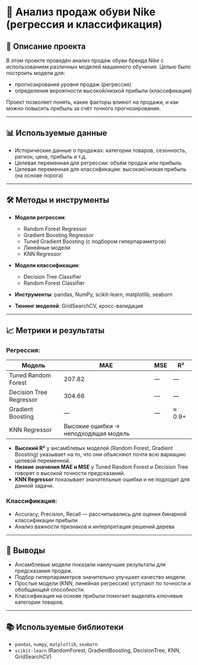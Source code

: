 # 👟 Анализ продаж обуви Nike (регрессия и классификация)

## 📌 Описание проекта

В этом проекте проведён анализ продаж обуви бренда Nike с использованием различных моделей машинного обучения. Целью было построить модели для:
- прогнозирования уровня продаж (регрессия)
- определения вероятности высокой/низкой прибыли (классификация)

Проект позволяет понять, какие факторы влияют на продажи, и как можно повысить прибыль за счёт точного прогнозирования.

---

## 📊 Используемые данные

- Исторические данные о продажах: категории товаров, сезонность, регион, цена, прибыль и т.д.
- Целевая переменная для регрессии: объём продаж или прибыль
- Целевая переменная для классификации: высокая/низкая прибыль (на основе порога)

---

## 🛠 Методы и инструменты

- **Модели регрессии**:
  - Random Forest Regressor
  - Gradient Boosting Regressor
  - Tuned Gradient Boosting (с подбором гиперпараметров)
  - Линейные модели
  - KNN Regressor
- **Модели классификации**:
  - Decision Tree Classifier
  - Random Forest Classifier

- **Инструменты**: pandas, NumPy, scikit-learn, matplotlib, seaborn

- **Тюнинг моделей**: GridSearchCV, кросс-валидация

---

## 📈 Метрики и результаты

### Регрессия:

| Модель                    | MAE    | MSE    | R²     |
|---------------------------|--------|--------|--------|
| Tuned Random Forest       | 207.82 | —      | —      |
| Decision Tree Regressor   | 304.66 | —      | —      |
| Gradient Boosting         | —      | —      | ≈ 0.9+ |
| KNN Regressor             | Высокие ошибки → неподходящая модель |

- **Высокий R²** у ансамблевых моделей (Random Forest, Gradient Boosting) указывает на то, что они объясняют почти всю вариацию целевой переменной.
- **Низкие значения MAE и MSE** у Tuned Random Forest и Decision Tree говорят о высокой точности предсказаний.
- **KNN Regressor** показывает значительные ошибки и не подходит для данной задачи.

### Классификация:

- Accuracy, Precision, Recall — рассчитывались для оценки бинарной классификации прибыли
- Анализ важности признаков и интерпретация решений дерева

---

## 📌 Выводы

- Ансамблевые модели показали наилучшие результаты для предсказания продаж.
- Подбор гиперпараметров значительно улучшает качество модели.
- Простые модели (KNN, линейная регрессия) уступают по точности и обобщающей способности.
- Классификация на основе прибыли помогает выделять ключевые категории товаров.

---

## 📚 Используемые библиотеки

- `pandas`, `numpy`, `matplotlib`, `seaborn`
- `scikit-learn` (RandomForest, GradientBoosting, DecisionTree, KNN, GridSearchCV)

